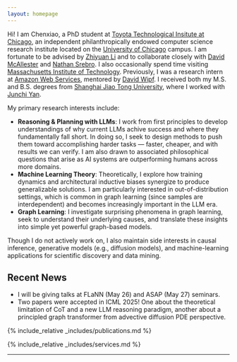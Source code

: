 ```yaml
---
layout: homepage
---
```


Hi! I am Chenxiao, a PhD student at [Toyota Technological Insitute at Chicago](https://www.ttic.edu), an independent philanthropically endowed computer science research institute located on the [University of Chicago](https://www.uchicago.edu/en) campus. I am fortunate to be advised by [Zhiyuan Li](http://zhiyuanli.ttic.edu) and to collaborate closely with [David McAllester](https://home.ttic.edu/~dmcallester/) and [Nathan Srebro](https://nati.ttic.edu). I also occasionally spend time visiting [Massachusetts Institute of Technology](https://www.mit.edu). Previously, I was a research intern at [Amazon Web Services](https://www.amazonaws.cn/en/ailab/), mentored by [David Wipf](http://www.davidwipf.com/). I received both my M.S. and B.S. degrees from [Shanghai Jiao Tong University](https://en.sjtu.edu.cn), where I worked with [Junchi Yan](https://thinklab.sjtu.edu.cn). 

My primary research interests include:

* **Reasoning & Planning with LLMs**: I work from first principles to develop understandings of why current LLMs achive success and where they fundamentally fall short. In doing so, I seek to design methods to push them toward accomplishing harder tasks — faster, cheaper, and with results we can verify. I am also drawn to associated philosophical questions that arise as AI systems are outperforming humans across more domains.
* **Machine Learning Theory**: Theoretically, I explore how training dynamics and architectural inductive biases synergize to produce generalizable solutions. I am particularly interested in out-of-distribution settings, which is common in graph learning (since samples are interdependent) and becomes increasingly important in the LLM era.
* **Graph Learning**: I investigate surprising phenomena in graph learning, seek to understand their underlying causes, and translate these insights into simple yet powerful graph-based models. 

Though I do not actively work on, I also maintain side interests in causal inference, generative models (e.g., diffusion models), and machine-learning applications for scientific discovery and data mining.


## Recent News

* I will be giving talks at FLaNN (May 26) and ASAP (May 27) seminars.
* Two papers were accepted in ICML 2025! One about the theoretical limitation of CoT and a new LLM reasoning paradigm, another about a principled graph transformer from advective diffusion PDE perspective.

{% include_relative _includes/publications.md %}

{% include_relative _includes/services.md %}

<!-- ## Misc -->


---

